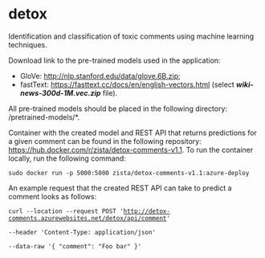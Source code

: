 # detox

Identification and classification of toxic comments using machine learning techniques.

Download link to the pre-trained models used in the application:
- GloVe: http://nlp.stanford.edu/data/glove.6B.zip;
- fastText: https://fasttext.cc/docs/en/english-vectors.html (select **_wiki-news-300d-1M.vec.zip_** file).

All pre-trained models should be placed in the following directory: /pretrained-models/*.

Container with the created model and REST API that returns predictions for a given comment can be found in the following repository: https://hub.docker.com/r/zista/detox-comments-v1.1.
To run the container locally, run the following command:

`sudo docker run -p 5000:5000 zista/detox-comments-v1.1:azure-deploy`

An example request that the created REST API can take to predict a comment looks as follows:

<code>curl --location --request POST 'http://detox-comments.azurewebsites.net/detox/api/comment' \
--header 'Content-Type: application/json' \
--data-raw '{
    "comment": "Foo bar"
}'</code>
